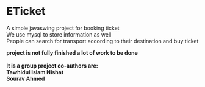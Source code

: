 # ETicket
A simple javaswing project for booking ticket<br>
We use mysql to store information as well<br>
People can search for transport according to their destination and buy ticket<br>

**project is not fully finished a lot of work to be done**<br><br>
**It is a group project co-authors are:**<br>
**Tawhidul Islam Nishat**<br>
**Sourav Ahmed**
